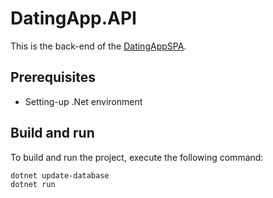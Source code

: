 # DatingApp.API
This is the back-end of the [DatingAppSPA](https://github.com/PaulaZaidel/DatingApp/tree/master/DatingApp-SPA).

## Prerequisites
- Setting-up .Net environment


## Build and run
To build and run the project, execute the following command:
```
dotnet update-database
dotnet run
```
